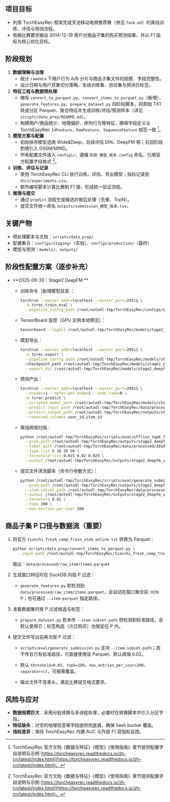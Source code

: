 ## 项目目标
- 利用 TorchEasyRec 框架完成天池移动电商推荐赛（参见 `Task.md`）的离线训练、评估与预测流程。
- 依据比赛要求输出 2014-12-19 用户对商品子集的购买预测结果，并以 F1 指标为核心优化目标。

## 阶段规划
1. **数据理解与治理**
   - 统计 `rawdata` 下用户行为 A/B 分片与商品子集文件的规模、字段完整性。
   - 设计日期与用户双重切分策略，生成训练集、验证集与预测日标签。
2. **特征工程与数据预处理**
   - 编写 `convert_to_parquet.py`、`convert_items_to_parquet.py`（新增）、`generate_features.py`、`prepare_dataset.py` 四阶段脚本，将原始 TXT 转成分区 Parquet、聚合特征并生成训练/评估/预测样本（详见 `scripts/data_prep/README.md`）。
   - 构建用户/商品统计、地理偏好、序列行为等特征，确保字段定义与 TorchEasyRec `IdFeature`、`RawFeature`、`SequenceFeature` 规范一致 [^1]。
3. **模型方案与配置**
   - 初始排序模型选用 Wide&Deep，后续评估 DIN、DeepFM 等；召回阶段酌情引入 DSSM/MIND。
   - 所有配置文件放入 `configs/`，遵循 `阶段_模型_版本.config` 命名，引用官方配置字段格式 [^1]。
4. **训练、评估与记录**
   - 使用 TorchEasyRec CLI 执行训练、评估、导出模型；指标记录到 `docs/experiments.csv`。
   - 额外编写脚本计算比赛制 F1 值，形成统一验证流程。
5. **推理与提交**
   - 通过 `predict` 流程生成候选并做后处理（去重、TopN）。
   - 提交文件统一命名 `outputs/submission_模型_版本.tsv`。

## 关键产物
- 预处理脚本与文档：`scripts/data_prep/`
- 配置集合：`configs/staging/`（实验）、`configs/production/`（最终）
- 模型与预测：`models/`、`outputs/`

## 阶段性配置方案（逐步补充）

- **2025-09-30｜Stage2 DeepFM **
  - 训练命令（新增模型目录 ：

    ```bash
    torchrun --master_addr=localhost --master_port=29511 \
      -m tzrec.train_eval \
      --pipeline_config_path /root/autodl-tmp/TorchEasyRec/configs/staging/stage2_mind_v1.config
    ```

  - TensorBoard 监控（GPU 实例本地预览）：

    ```bash
    tensorboard --logdir /root/autodl-tmp/TorchEasyRec/models/tage2_mind_v1 --port 6006
    ```

  - 模型导出：

    ```bash
    torchrun --master_addr=localhost --master_port=29511 \
      -m tzrec.export \
      --pipeline_config_path /root/autodl-tmp/TorchEasyRec/models/stage2_deepfm_v10/pipeline.config \
      –checkpoint_path /root/autodl-tmp/TorchEasyRec/models/stage2_deepfm_v10/model.ckpt-14015 \
      --export_dir /root/autodl-tmp/TorchEasyRec/models/stage2_deepfm_v10/export
    ```

  - 预测产出：

    ```bash
    torchrun --master_addr=localhost --master_port=29511 \
      --nnodes=1 --nproc-per-node=1 --node_rank=0 \
      -m tzrec.predict \
      --scripted_model_path /root/autodl-tmp/TorchEasyRec/models/stage2_deepfm_v10/export \
      --predict_input_path /root/autodl-tmp/TorchEasyRec/data/processed/20141218_v2_predict.parquet \
      --predict_output_path /root/autodl-tmp/TorchEasyRec/outputs/stage2_deepfm_v10/predict \
      --reserved_columns user_id,item_id
    ```

  - 离线阈值扫描：

    ```bash
    python /root/autodl-tmp/TorchEasyRec/scripts/eval/offline_topk_f1.py \
      --pred-path /root/autodl-tmp/TorchEasyRec/outputs/stage2_deepfm_v6/predict/part-0.parquet \
      --label-path /root/autodl-tmp/TorchEasyRec/data/processed/20141218_next_eval.parquet \
      --topk-list 5 10 20 50 \
      --threshold-list 0.015 0.02 0.025 \
      --output /root/autodl-tmp/TorchEasyRec/outputs/stage2_deepfm_v6/offline_eval_results.csv
    ```

  - 提交文件清洗脚本（命令行参数方式）：

    ```bash
    python /root/autodl-tmp/TorchEasyRec/scripts/eval/generate_submission.py \
      --pred-path /root/autodl-tmp/TorchEasyRec/outputs/stage2_deepfm_v6/predict/part-0.parquet \
      --item-subset-path /root/autodl-tmp/TorchEasyRec/data/processed/raw_item/items.parquet \
      --output /root/autodl-tmp/TorchEasyRec/outputs/stage2_deepfm_v6/submission_stage2_deepfm_v6.txt \
      --threshold 0.02 \
      --topk 200 \
      --max-entries-per-user 200
    ```
## 商品子集 P 口径与数据流（重要）
1. 将官方 `tianchi_fresh_comp_train_item_online.txt` 转换为 Parquet：
   ```bash
   python scripts/data_prep/convert_items_to_parquet.py \
     --input-path /root/autodl-tmp/TorchEasyRec/tianchi_fresh_comp_train_item_online.txt
   ```
   输出：`data/processed/raw_item/items.parquet`

2. 生成窗口特征时在 DuckDB 内按 P 过滤：
   - `generate_features.py` 若检测到 `data/processed/raw_item/items.parquet`，会自动在窗口聚合前 `JOIN` P；也可通过 `--item-parquet` 指定路径。

3. 准备数据集时按 P 过滤候选与标签：
   - `prepare_dataset.py` 若未传 `--item-subset-path` 但检测到标准路径，会默认使用它；标签构造（次日购买）也限定在 P 内。

4. 提交文件写出前再次按 P 过滤：
   - `scripts/eval/generate_submission.py` 支持 `--item-subset-path`；若不传且已有标准路径，可直接使用该 Parquet，默认阈值 0.02。


    - 默认 `threshold=0.02`、`topk=200`、`max_entries_per_user=200`、`separator=\t`，可按需覆盖。
    - 输出文件不含表头，满足比赛提交格式要求。


## 风险与应对
- **数据规模巨大**：采用分批转换与多进程处理，必要时在转换脚本中引入分区字段。
- **特征缺失**：对空的地理信息等字段提供兜底值，确保 hash bucket 覆盖。
- **指标差异**：保持 TorchEasyRec 内置 AUC 与外部 F1 双指标监控。

[^1]: TorchEasyRec 官方文档《数据与特征》《模型》《使用指南》章节提供配置字段说明与示例 [https://torcheasyrec.readthedocs.io/zh-cn/latest/index.html](https://torcheasyrec.readthedocs.io/zh-cn/latest/index.html)。

